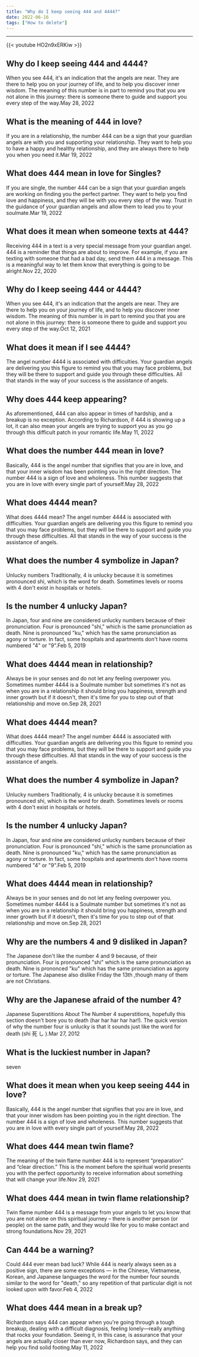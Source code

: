 ```yaml
---
title: "Why do I keep seeing 444 and 4444?"
date: 2022-06-16
tags: ["How to delete"]
---
```


---
{{< youtube HO2n9xERKiw >}}
## Why do I keep seeing 444 and 4444?
When you see 444, it's an indication that the angels are near. They are there to help you on your journey of life, and to help you discover inner wisdom. The meaning of this number is in part to remind you that you are not alone in this journey: there is someone there to guide and support you every step of the way.May 28, 2022

## What is the meaning of 444 in love?
If you are in a relationship, the number 444 can be a sign that your guardian angels are with you and supporting your relationship. They want to help you to have a happy and healthy relationship, and they are always there to help you when you need it.Mar 19, 2022

## What does 444 mean in love for Singles?
If you are single, the number 444 can be a sign that your guardian angels are working on finding you the perfect partner. They want to help you find love and happiness, and they will be with you every step of the way. Trust in the guidance of your guardian angels and allow them to lead you to your soulmate.Mar 19, 2022

## What does it mean when someone texts at 444?
Receiving 444 in a text is a very special message from your guardian angel. 444 is a reminder that things are about to improve. For example, if you are texting with someone that had a bad day, send them 444 in a message. This is a meaningful way to let them know that everything is going to be alright.Nov 22, 2020

## Why do I keep seeing 444 or 4444?
When you see 444, it's an indication that the angels are near. They are there to help you on your journey of life, and to help you discover inner wisdom. The meaning of this number is in part to remind you that you are not alone in this journey: there is someone there to guide and support you every step of the way.Oct 12, 2021

## What does it mean if I see 4444?
The angel number 4444 is associated with difficulties. Your guardian angels are delivering you this figure to remind you that you may face problems, but they will be there to support and guide you through these difficulties. All that stands in the way of your success is the assistance of angels.

## Why does 444 keep appearing?
As aforementioned, 444 can also appear in times of hardship, and a breakup is no exception. According to Richardson, if 444 is showing up a lot, it can also mean your angels are trying to support you as you go through this difficult patch in your romantic life.May 11, 2022

## What does the number 444 mean in love?
Basically, 444 is the angel number that signifies that you are in love, and that your inner wisdom has been pointing you in the right direction. The number 444 is a sign of love and wholeness. This number suggests that you are in love with every single part of yourself.May 28, 2022

## What does 4444 mean?
What does 4444 mean? The angel number 4444 is associated with difficulties. Your guardian angels are delivering you this figure to remind you that you may face problems, but they will be there to support and guide you through these difficulties. All that stands in the way of your success is the assistance of angels.

## What does the number 4 symbolize in Japan?
Unlucky numbers Traditionally, 4 is unlucky because it is sometimes pronounced shi, which is the word for death. Sometimes levels or rooms with 4 don't exist in hospitals or hotels.

## Is the number 4 unlucky Japan?
In Japan, four and nine are considered unlucky numbers because of their pronunciation. Four is pronounced "shi," which is the same pronunciation as death. Nine is pronounced "ku," which has the same pronunciation as agony or torture. In fact, some hospitals and apartments don't have rooms numbered "4" or "9".Feb 5, 2019

## What does 4444 mean in relationship?
Always be in your senses and do not let any feeling overpower you. Sometimes number 4444 is a Soulmate number but sometimes it's not as when you are in a relationship it should bring you happiness, strength and inner growth but if it doesn't, then it's time for you to step out of that relationship and move on.Sep 28, 2021

## What does 4444 mean?
What does 4444 mean? The angel number 4444 is associated with difficulties. Your guardian angels are delivering you this figure to remind you that you may face problems, but they will be there to support and guide you through these difficulties. All that stands in the way of your success is the assistance of angels.

## What does the number 4 symbolize in Japan?
Unlucky numbers Traditionally, 4 is unlucky because it is sometimes pronounced shi, which is the word for death. Sometimes levels or rooms with 4 don't exist in hospitals or hotels.

## Is the number 4 unlucky Japan?
In Japan, four and nine are considered unlucky numbers because of their pronunciation. Four is pronounced "shi," which is the same pronunciation as death. Nine is pronounced "ku," which has the same pronunciation as agony or torture. In fact, some hospitals and apartments don't have rooms numbered "4" or "9".Feb 5, 2019

## What does 4444 mean in relationship?
Always be in your senses and do not let any feeling overpower you. Sometimes number 4444 is a Soulmate number but sometimes it's not as when you are in a relationship it should bring you happiness, strength and inner growth but if it doesn't, then it's time for you to step out of that relationship and move on.Sep 28, 2021

## Why are the numbers 4 and 9 disliked in Japan?
The Japanese don't like the number 4 and 9 because, of their pronunciation. Four is pronounced "shi" which is the same pronunciation as death. Nine is prononced "ku" which has the same pronunciation as agony or torture. The Japanese also dislike Friday the 13th ,though many of them are not Christians.

## Why are the Japanese afraid of the number 4?
Japanese Superstitions About The Number 4 superstitions, hopefully this section doesn't bore you to death (har har har har har!). The quick version of why the number four is unlucky is that it sounds just like the word for death (shi 死 し ).Mar 27, 2012

## What is the luckiest number in Japan?
seven

## What does it mean when you keep seeing 444 in love?
Basically, 444 is the angel number that signifies that you are in love, and that your inner wisdom has been pointing you in the right direction. The number 444 is a sign of love and wholeness. This number suggests that you are in love with every single part of yourself.May 28, 2022

## What does 444 mean twin flame?
The meaning of the twin flame number 444 is to represent “preparation” and “clear direction.” This is the moment before the spiritual world presents you with the perfect opportunity to receive information about something that will change your life.Nov 29, 2021

## What does 444 mean in twin flame relationship?
Twin flame number 444 is a message from your angels to let you know that you are not alone on this spiritual journey – there is another person (or people) on the same path, and they would like for you to make contact and strong foundations.Nov 29, 2021

## Can 444 be a warning?
Could 444 ever mean bad luck? While 444 is nearly always seen as a positive sign, there are some exceptions — in the Chinese, Vietnamese, Korean, and Japanese languages the word for the number four sounds similar to the word for "death," so any repetition of that particular digit is not looked upon with favor.Feb 4, 2022

## What does 444 mean in a break up?
Richardson says 444 can appear when you're going through a tough breakup, dealing with a difficult diagnosis, feeling lonely—really anything that rocks your foundation. Seeing it, in this case, is assurance that your angels are actually closer than ever now, Richardson says, and they can help you find solid footing.May 11, 2022

